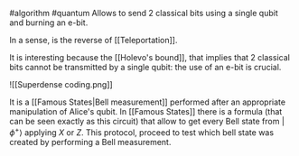 #algorithm #quantum 
Allows to send 2 classical bits using a single qubit and burning an e-bit.

In a sense, is the reverse of [[Teleportation]].

It is interesting because the [[Holevo's bound]], that implies that 2 classical bits cannot be transmitted by a single qubit: the use of an e-bit is crucial.

![[Superdense coding.png]]

It is a [[Famous States|Bell measurement]] performed after an appropriate manipulation of Alice's qubit. In [[Famous States]] there is a formula (that can be seen exactly as this circuit) that allow to get every Bell state from $|\phi^+\rangle$ applying _X_ or _Z_. This protocol, proceed to test which bell state was created by performing a Bell measurement.